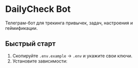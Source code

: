 # DailyCheck Bot

Телеграм-бот для трекинга привычек, задач, настроения и геймификации.

## Быстрый старт

1. Скопируйте `.env.example` → `.env` и укажите свои ключи.
2. Установите зависимости:
